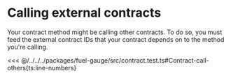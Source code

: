 # Calling external contracts

Your contract method might be calling other contracts. To do so, you must feed the external contract IDs that your contract depends on to the method you're calling.

<<< @/../../../packages/fuel-gauge/src/contract.test.ts#Contract-call-others{ts:line-numbers}
